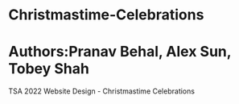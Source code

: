 # Christmastime-Celebrations
# Authors:Pranav Behal, Alex Sun, Tobey Shah
TSA 2022 Website Design - Christmastime Celebrations 
